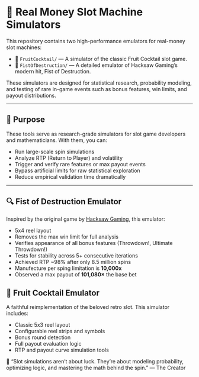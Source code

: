 # 🎰 Real Money Slot Machine Simulators

This repository contains two high-performance emulators for real-money slot machines:

- 🍓 `FruitCocktail/` — A simulator of the classic Fruit Cocktail slot game.
- 🥊 `FistOfDestruction/` — A detailed emulator of Hacksaw Gaming’s modern hit, Fist of Destruction.

These simulators are designed for statistical research, probability modeling, and testing of rare in-game events such as bonus features, win limits, and payout distributions.

---

## 🎯 Purpose

These tools serve as research-grade simulators for slot game developers and mathematicians. With them, you can:

- Run large-scale spin simulations
- Analyze RTP (Return to Player) and volatility
- Trigger and verify rare features or max payout events
- Bypass artificial limits for raw statistical exploration
- Reduce empirical validation time dramatically

---

## 🔍 Fist of Destruction Emulator

Inspired by the original game by [Hacksaw Gaming](https://www.hacksawgaming.com/games/fist-of-destruction), this emulator:

- 5x4 reel layout
- Removes the max win limit for full analysis
- Verifies appearance of all bonus features (Throwdown!, Ultimate Throwdown!)
- Tests for stability across 5+ consecutive iterations
- Achieved RTP ~98% after only 8.5 million spins
- Manufecture per sping limitation is **10,000x**
- Observed a max payout of **101,080×** the base bet

## 🍓 Fruit Cocktail Emulator

A faithful reimplementation of the beloved retro slot. This simulator includes:

- Classic 5x3 reel layout
- Configurable reel strips and symbols
- Bonus round detection
- Full payout evaluation logic
- RTP and payout curve simulation tools



🎯 “Slot simulations aren’t about luck. They’re about modeling probability, optimizing logic, and mastering the math behind the spin.”
— The Creator